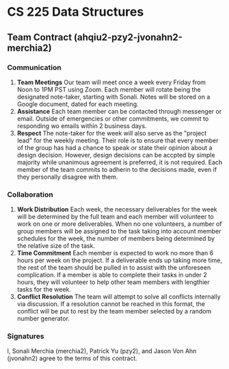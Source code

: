 # CS 225 Data Structures
## Team Contract (ahqiu2-pzy2-jvonahn2-merchia2)

### Communication
1. **Team Meetings** Our team will meet once a week every Friday from Noon to 1PM PST using Zoom. Each member will rotate being the designated note-taker, starting with Sonali. Notes will be stored on a Google document, dated for each meeting. 
2. **Assistance** Each team member can be contacted through messenger or email. Outside of emergencies or other commitments, we commit to responding wo emails within 2 business days. 
3. **Respect** The note-taker for the week will also serve as the "project lead" for the weekly meeting. Their role is to ensure that every member of the group has had a chance to speak or state their opinion about a design decision. However, design decisions can be accpted by simple majority while unanimous agreement is preferred, it is not required. Each member of the team commits to adherin to the decisions made, even if they personally disagree with them.

### Collaboration
1. **Work Distribution** Each week, the necessary deliverables for the week will be determined by the full team and each member will volunteer to work on one or more deliverables. When no one volunteers, a number of group members will be assigned to the task taking into account member schedules for the week, the number of members being determined by the relative size of the task.
2. **Time Commitment** Each member is expected to work no more than 6 hours per week on the project. If a deliverable ends up taking more time, the rest of the team should be pulled in to assist with the unforeseen complication. If a member is able to complete their tasks in under 2 hours, they will volunteer to help other team members with lengthier tasks for the week. 
3. **Conflict Resolution** The team will attempt to solve all conflicts internally via discussion. If a resolution cannot be reached in this format, the conflict will be put to rest by the team member selected by a random number generator. 

### Signatures
I, Sonali Merchia (merchia2), Patrick Yu (pzy2), and Jason Von Ahn (jvonahn2) agree to the terms of this contract.
